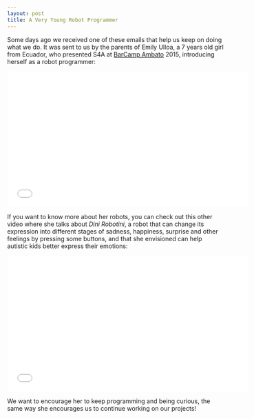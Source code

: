 ```yaml
---
layout: post
title: A Very Young Robot Programmer
---
```


Some days ago we received one of these emails that help us keep on doing what we do. It was sent to us by the parents of Emily Ulloa, a 7 years old girl from Ecuador, who presented S4A at [BarCamp Ambato](https://barcampambato.org/) 2015, introducing herself as a robot programmer:

<iframe width="560" height="315" src="//www.youtube.com/embed/l9bRg3reTzc" frameborder="0" allowfullscreen></iframe>

If you want to know more about her robots, you can check out this other video where she talks about *Dini Robotini*, a robot that can change its expression into different stages of sadness, happiness, surprise and other feelings by pressing some buttons, and that she envisioned can help autistic kids better express their emotions:

<iframe width="560" height="315" src="//www.youtube.com/embed/BbQS-dnutvY" frameborder="0" allowfullscreen></iframe>

We want to encourage her to keep programming and being curious, the same way she encourages us to continue working on our projects!

